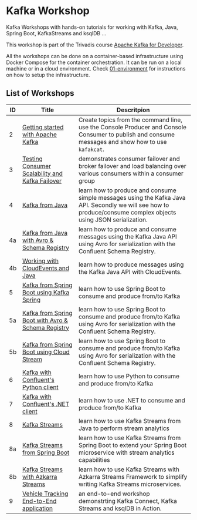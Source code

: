 # Kafka Workshop

Kafka Workshops with hands-on tutorials for working with Kafka, Java, Spring Boot, KafkaStreams and ksqlDB ...

This workshop is part of the Trivadis course [Apache Kafka for Developer](https://www.trivadis-training.com/en/training/apache-kafka-fuer-entwickler-bd-kafka-dev).

All the workshops can be done on a container-based infrastructure using Docker Compose for the container orchestration. It can be run on a local machine or in a cloud environment. Check [01-environment](https://github.com/gschmutz/kafka-workshop/tree/master/01-environment) for instructions on how to setup the infrastructure.


## List of Workshops

ID  | Title   | Descritpion
------------- | ------------- | -------------
2 | [Getting started with Apache Kafka](./02-working-with-kafka-broker) | Create topics from the command line, use the Console Producer and Console Consumer to publish and consume messages and show how to use `kafakcat`.
3 | [Testing Consumer Scalability and Kafka Failover](./03-understanding-failover)  | demonstrates consumer failover and broker failover and load balancing over various consumers within a consumer group
4 | [Kafka from Java](./04-producing-consuming-kafka-with-java)  | learn how to produce and consume simple messages using the Kafka Java API. Secondly we will see how to produce/consume complex objects using JSON serialization.
4a | [Kafka from Java with Avro & Schema Registry](./04a-working-with-avro-and-java)  | learn how to produce and consume messages using the Kafka Java API using Avro for serialization with the Confluent Schema Registry.
4b | [Working with CloudEvents and Java](./04b-working-with-cloudenvent-and-java)  | learn how to produce  messages using the Kafka Java API with CloudEvents.
5 | [Kafka from Spring Boot using Kafka Spring](./05-producing-consuming-kafka-with-springboot)  | learn how to use Spring Boot to consume and produce from/to Kafka
5a | [Kafka from Spring Boot with Avro & Schema Registry](./05a-working-with-avro-and-springboot)  | learn how to use Spring Boot to consume and produce from/to Kafka using Avro for serialization with the Confluent Schema Registry.
5b | [Kafka from Spring Boot using Cloud Stream](./05b-producing-consuming-kafka-with-springboot-cloud-stream)  | learn how to use Spring Boot to consume and produce from/to Kafka using Avro for serialization with the Confluent Schema Registry.
6 |[Kafka with Confluent's Python client](./06-producing-consuming-kafka-with-python)  | learn how to use Python to consume and produce from/to Kafka
7 | [Kafka with Confluent's .NET client](./07-producing-consuming-kafka-with-dotnet)  | learn how to use .NET to consume and produce from/to Kafka
8 | [Kafka Streams](./08-using-kafka-streams-simple)  | learn how to use Kafka Streams from Java to perform stream analytics
8a | [Kafka Streams from Spring Boot](./08a-using-kafka-streams-from-springboot)  | learn how to use Kafka Streams from Spring Boot to extend your Spring Boot microservice with stream analytics capabilities
8b | [Kafka Streams with Azkarra Streams](./08b-using-kafka-streams-with-azkarra)  | learn how to use Kafka Streams with Azkarra Streams Framework to simplify writing Kafka Streams microservices.
9 | [Vehicle Tracking End-to-End application](./09-vehicle-tracking-application)  | an end-to-end workshop demonstrting Kafka Connect, Kafka Streams and ksqlDB in Action. 
